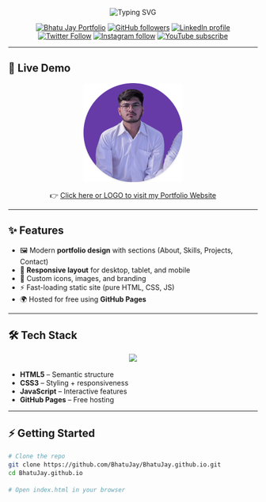 <!-- Banner -->
<p align="center">
  <img src="https://readme-typing-svg.herokuapp.com?size=30&duration=3000&color=00F700&center=true&vCenter=true&width=900&lines=Welcome+to+My+Portfolio!;Built+with+HTML+%2B+CSS+%2B+JavaScript;Showcasing+My+Projects+%26+Skills;Clean+Design+%7C+Responsive+UI+%7C+Modern+Look" alt="Typing SVG" />
</p>

<!-- Social Links -->
<p align="center">
  <a href="https://bhatujay.github.io"><img src="https://img.shields.io/badge/BhatuJay-Portfolio-brightgreen?labelColor=white" alt="Bhatu Jay Portfolio"></a>
  <a href="https://github.com/BhatuJay"><img src="https://img.shields.io/github/followers/BhatuJay?style=social&label=github" alt="GitHub followers"></a>
  <a href="https://linkedin.com/in/jaybhatu"><img src="https://img.shields.io/badge/LinkedIn--blue?style=social&logo=linkedin" alt="LinkedIn profile"></a>
  <a href="https://x.com/AhirBhatuJay"><img src="https://img.shields.io/twitter/follow/AhirBhatuJay?style=social" alt="Twitter Follow"></a>
  <a href="https://instagram.com/jay_bhatu_2135"><img src="https://img.shields.io/badge/Instagram--pink?style=social&logo=instagram" alt="Instagram follow"></a>
  <a href="https://youtube.com/@bhatujay"><img src="https://img.shields.io/badge/YouTube--red?style=social&logo=youtube" alt="YouTube subscribe"></a>
</p>

---

## 🚀 Live Demo  

<p align="center">
  <a href="https://bhatujay.github.io" target="_blank">
    <img src="assets/BhatuJay.png" title="BhatuJay" alt="Live Portfolio Preview" width="200" />
  </a>
</p>

<p align="center">
  👉 <a href="https://bhatujay.github.io" target="_blank">Click here or LOGO to visit my Portfolio Website</a>
</p>

---

## ✨ Features

- 🖼️ Modern **portfolio design** with sections (About, Skills, Projects, Contact)  
- 📱 **Responsive layout** for desktop, tablet, and mobile  
- 🎨 Custom icons, images, and branding  
- ⚡ Fast-loading static site (pure HTML, CSS, JS)  
- 🌍 Hosted for free using **GitHub Pages**  

---

## 🛠 Tech Stack

<p align="center">
  <img src="https://skillicons.dev/icons?i=html,css,js,git,github" />
</p>

- **HTML5** – Semantic structure  
- **CSS3** – Styling + responsiveness  
- **JavaScript** – Interactive features  
- **GitHub Pages** – Free hosting  

---

## ⚡ Getting Started

```bash
# Clone the repo
git clone https://github.com/BhatuJay/BhatuJay.github.io.git
cd BhatuJay.github.io

# Open index.html in your browser
